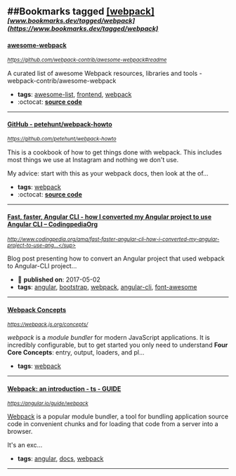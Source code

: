##Bookmarks tagged [[webpack]](https://www.bookmarks.dev?q=[webpack])
_<sup><sup>[www.bookmarks.dev/tagged/webpack](https://www.bookmarks.dev/tagged/webpack)</sup></sup>_
---
#### [awesome-webpack](https://github.com/webpack-contrib/awesome-webpack#readme)
_<sup>https://github.com/webpack-contrib/awesome-webpack#readme</sup>_

A curated list of awesome Webpack resources, libraries and tools - webpack-contrib/awesome-webpack
* **tags**: [awesome-list](../tagged/awesome-list.md), [frontend](../tagged/frontend.md), [webpack](../tagged/webpack.md)
* :octocat: **[source code](https://github.com/webpack-contrib/awesome-webpack#readme)**
---
#### [GitHub - petehunt/webpack-howto](https://github.com/petehunt/webpack-howto)
_<sup>https://github.com/petehunt/webpack-howto</sup>_

This is a cookbook of how to get things done with webpack. This includes most things we use at Instagram and nothing we don't use.

My advice: start with this as your webpack docs, then look at the of...
* **tags**: [webpack](../tagged/webpack.md)
* :octocat: **[source code](https://github.com/petehunt/webpack-howto)**
---
#### [Fast, faster, Angular CLI - how I converted my Angular project to use Angular CLI – CodingpediaOrg](http://www.codingpedia.org/ama/fast-faster-angular-cli-how-i-converted-my-angular-project-to-use-angular-cli)
_<sup>http://www.codingpedia.org/ama/fast-faster-angular-cli-how-i-converted-my-angular-project-to-use-ang...</sup>_

Blog post presenting how to convert an Angular project that used webpack to Angular-CLI project...
* :calendar: **published on**: 2017-05-02
* **tags**: [angular](../tagged/angular.md), [bootstrap](../tagged/bootstrap.md), [webpack](../tagged/webpack.md), [angular-cli](../tagged/angular-cli.md), [font-awesome](../tagged/font-awesome.md)
---
#### [Webpack Concepts](https://webpack.js.org/concepts/)
_<sup>https://webpack.js.org/concepts/</sup>_

_webpack_ is a _module bundler_ for modern JavaScript applications. It is incredibly configurable, but to get started you only need to understand **Four Core Concepts**: entry, output, loaders, and pl...
* **tags**: [webpack](../tagged/webpack.md)
---
#### [Webpack: an introduction - ts - GUIDE](https://angular.io/guide/webpack)
_<sup>https://angular.io/guide/webpack</sup>_

[Webpack](https://webpack.github.io/) is a popular module bundler, a tool for bundling application source code in convenient chunks and for loading that code from a server into a browser.

It's an exc...
* **tags**: [angular](../tagged/angular.md), [docs](../tagged/docs.md), [webpack](../tagged/webpack.md)
---
